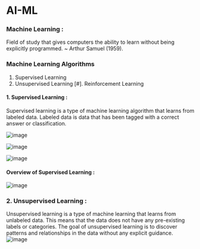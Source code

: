 # AI-ML

### Machine Learning :  
Field of study that gives computers the ability to learn without being explicitly programmed. ~ Arthur Samuel (1959).

### Machine Learning Algorithms 
1. Supervised Learning
2. Unsupervised Learning
[#]. Reinforcement Learning

#### 1. Supervised Learning :
Supervised learning is a type of machine learning algorithm that learns from labeled data. Labeled data is data that has been tagged with a correct answer or classification.

![image](https://github.com/user-attachments/assets/51d783c8-b192-41bc-a0eb-8324d695929a)

![image](https://github.com/user-attachments/assets/115b4807-fbec-4103-882b-e6310d9844aa)

![image](https://github.com/user-attachments/assets/2846b1f9-1f53-4084-9ab1-8716a078f894)

#### Overview of Supervised Learning : 
![image](https://github.com/user-attachments/assets/df785ed9-29fc-4a27-bf30-60a64eb62b0c)

### 2. Unsupervised Learning : 
Unsupervised learning is a type of machine learning that learns from unlabeled data. This means that the data does not have any pre-existing labels or categories. The goal of unsupervised learning is to discover patterns and relationships in the data without any explicit guidance.
![image](https://github.com/user-attachments/assets/d060df4a-8f5f-41d0-8d7e-8a1154082c2e)






